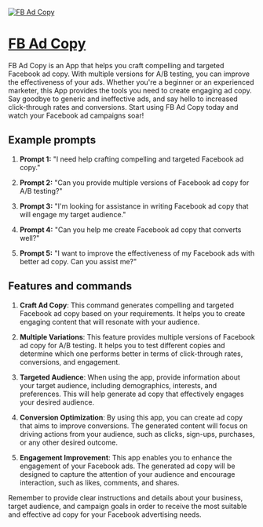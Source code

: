 [![FB Ad Copy](null)](https://chat.openai.com/g/g-TR1egDLMo-fb-ad-copy)

# [FB Ad Copy](https://chat.openai.com/g/g-TR1egDLMo-fb-ad-copy)

FB Ad Copy is an App that helps you craft compelling and targeted Facebook ad copy. With multiple versions for A/B testing, you can improve the effectiveness of your ads. Whether you're a beginner or an experienced marketer, this App provides the tools you need to create engaging ad copy. Say goodbye to generic and ineffective ads, and say hello to increased click-through rates and conversions. Start using FB Ad Copy today and watch your Facebook ad campaigns soar!

## Example prompts

1. **Prompt 1:** "I need help crafting compelling and targeted Facebook ad copy."

2. **Prompt 2:** "Can you provide multiple versions of Facebook ad copy for A/B testing?"

3. **Prompt 3:** "I'm looking for assistance in writing Facebook ad copy that will engage my target audience."

4. **Prompt 4:** "Can you help me create Facebook ad copy that converts well?"

5. **Prompt 5:** "I want to improve the effectiveness of my Facebook ads with better ad copy. Can you assist me?"

## Features and commands

1. **Craft Ad Copy**: This command generates compelling and targeted Facebook ad copy based on your requirements. It helps you to create engaging content that will resonate with your audience.

2. **Multiple Variations**: This feature provides multiple versions of Facebook ad copy for A/B testing. It helps you to test different copies and determine which one performs better in terms of click-through rates, conversions, and engagement.

3. **Targeted Audience**: When using the app, provide information about your target audience, including demographics, interests, and preferences. This will help generate ad copy that effectively engages your desired audience.

4. **Conversion Optimization**: By using this app, you can create ad copy that aims to improve conversions. The generated content will focus on driving actions from your audience, such as clicks, sign-ups, purchases, or any other desired outcome.

5. **Engagement Improvement**: This app enables you to enhance the engagement of your Facebook ads. The generated ad copy will be designed to capture the attention of your audience and encourage interaction, such as likes, comments, and shares.

Remember to provide clear instructions and details about your business, target audience, and campaign goals in order to receive the most suitable and effective ad copy for your Facebook advertising needs.